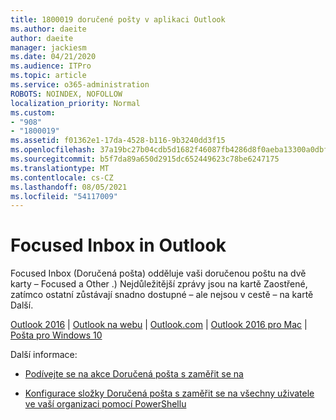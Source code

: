 ```yaml
---
title: 1800019 doručené pošty v aplikaci Outlook
ms.author: daeite
author: daeite
manager: jackiesm
ms.date: 04/21/2020
ms.audience: ITPro
ms.topic: article
ms.service: o365-administration
ROBOTS: NOINDEX, NOFOLLOW
localization_priority: Normal
ms.custom:
- "908"
- "1800019"
ms.assetid: f01362e1-17da-4528-b116-9b3240dd3f15
ms.openlocfilehash: 37a19bc27b04cdb5d1682f46087fb4286d8f0aeba13300a0dbf3ca549d9dd402
ms.sourcegitcommit: b5f7da89a650d2915dc652449623c78be6247175
ms.translationtype: MT
ms.contentlocale: cs-CZ
ms.lasthandoff: 08/05/2021
ms.locfileid: "54117009"
---
```

# <a name="focused-inbox-in-outlook"></a>Focused Inbox in Outlook

Focused Inbox (Doručená pošta) odděluje vaši doručenou poštu na dvě karty – Focused a Other .) Nejdůležitější zprávy jsou na kartě Zaostřené, zatímco ostatní zůstávají snadno dostupné – ale nejsou v cestě – na kartě Další.
  
[Outlook 2016](https://go.microsoft.com/fwlink/p/?linkid=2002112&amp;clcid=0x409)  |  [Outlook na webu](https://go.microsoft.com/fwlink/p/?linkid=2002113&amp;clcid=0x409)  |  [Outlook.com](https://go.microsoft.com/fwlink/p/?linkid=2002012&amp;clcid=0x409)  |  [Outlook 2016 pro Mac](https://go.microsoft.com/fwlink/p/?linkid=2002013&amp;clcid=0x409)  |  [Pošta pro Windows 10](https://go.microsoft.com/fwlink/p/?linkid=2001919&amp;clcid=0x409)
  
Další informace:
  
- [Podívejte se na akce Doručená pošta s zaměřit se na](https://go.microsoft.com/fwlink/p/?linkid=2002212&amp;clcid=0x409)

- [Konfigurace složky Doručená pošta s zaměřit se na všechny uživatele ve vaší organizaci pomocí PowerShellu](https://go.microsoft.com/fwlink/p/?linkid=2002308&amp;clcid=0x409)
